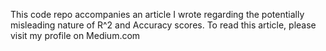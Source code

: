 This code repo accompanies an article I wrote regarding the potentially misleading nature of R^2 and Accuracy scores. To read this article, please visit my profile on Medium.com
